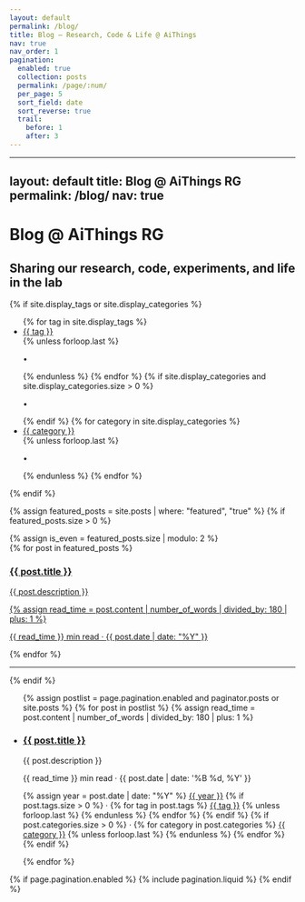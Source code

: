 ```yaml
---
layout: default
permalink: /blog/
title: Blog – Research, Code & Life @ AiThings
nav: true
nav_order: 1
pagination:
  enabled: true
  collection: posts
  permalink: /page/:num/
  per_page: 5
  sort_field: date
  sort_reverse: true
  trail:
    before: 1
    after: 3
---
```


---
layout: default
title: Blog @ AiThings RG
permalink: /blog/
nav: true
---

<div class="post">

<div class="header-bar">
  <h1>Blog @ AiThings RG</h1>
  <h2>Sharing our research, code, experiments, and life in the lab</h2>
</div>

{% if site.display_tags or site.display_categories %}
  <div class="tag-category-list">
    <ul class="p-0 m-0">
      {% for tag in site.display_tags %}
        <li><i class="fa-solid fa-hashtag fa-sm"></i> 
          <a href="{{ tag | slugify | prepend: '/blog/tag/' | relative_url }}">{{ tag }}</a>
        </li>
        {% unless forloop.last %}<p>&bull;</p>{% endunless %}
      {% endfor %}
      {% if site.display_categories and site.display_categories.size > 0 %}
        <p>&bull;</p>
      {% endif %}
      {% for category in site.display_categories %}
        <li><i class="fa-solid fa-tag fa-sm"></i> 
          <a href="{{ category | slugify | prepend: '/blog/category/' | relative_url }}">{{ category }}</a>
        </li>
        {% unless forloop.last %}<p>&bull;</p>{% endunless %}
      {% endfor %}
    </ul>
  </div>
{% endif %}

{% assign featured_posts = site.posts | where: "featured", "true" %}
{% if featured_posts.size > 0 %}
<br>
<div class="container featured-posts">
  {% assign is_even = featured_posts.size | modulo: 2 %}
  <div class="row row-cols-{% if featured_posts.size <= 2 or is_even == 0 %}2{% else %}3{% endif %}">
    {% for post in featured_posts %}
    <div class="col mb-4">
      <a href="{{ post.url | relative_url }}">
        <div class="card hoverable">
          <div class="row g-0">
            <div class="col-md-12">
              <div class="card-body">
                <div class="float-right"><i class="fa-solid fa-thumbtack fa-xs"></i></div>
                <h3 class="card-title">{{ post.title }}</h3>
                <p class="card-text">{{ post.description }}</p>
                {% assign read_time = post.content | number_of_words | divided_by: 180 | plus: 1 %}
                <p class="post-meta">{{ read_time }} min read · <i class="fa-solid fa-calendar fa-sm"></i> {{ post.date | date: "%Y" }}</p>
              </div>
            </div>
          </div>
        </div>
      </a>
    </div>
    {% endfor %}
  </div>
</div>
<hr>
{% endif %}

<ul class="post-list">
  {% assign postlist = page.pagination.enabled and paginator.posts or site.posts %}
  {% for post in postlist %}
  {% assign read_time = post.content | number_of_words | divided_by: 180 | plus: 1 %}
  <li>
    <h3>
      <a class="post-title" href="{{ post.url | relative_url }}">{{ post.title }}</a>
    </h3>
    <p>{{ post.description }}</p>
    <p class="post-meta">
      {{ read_time }} min read · {{ post.date | date: '%B %d, %Y' }}
    </p>
    <p class="post-tags">
      {% assign year = post.date | date: "%Y" %}
      <a href="{{ year | prepend: '/blog/' | relative_url }}"><i class="fa-solid fa-calendar fa-sm"></i> {{ year }}</a>
      {% if post.tags.size > 0 %}
        ·
        {% for tag in post.tags %}
          <a href="{{ tag | slugify | prepend: '/blog/tag/' | relative_url }}"><i class="fa-solid fa-hashtag fa-sm"></i> {{ tag }}</a>
        {% unless forloop.last %}&nbsp;{% endunless %}
        {% endfor %}
      {% endif %}
      {% if post.categories.size > 0 %}
        ·
        {% for category in post.categories %}
          <a href="{{ category | slugify | prepend: '/blog/category/' | relative_url }}"><i class="fa-solid fa-tag fa-sm"></i> {{ category }}</a>
        {% unless forloop.last %}&nbsp;{% endunless %}
        {% endfor %}
      {% endif %}
    </p>
  </li>
  {% endfor %}
</ul>

{% if page.pagination.enabled %}
  {% include pagination.liquid %}
{% endif %}

</div>

